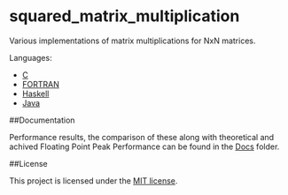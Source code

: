# squared_matrix_multiplication
Various implementations of matrix multiplications for NxN matrices.

Languages:
* [C](c/)
* [FORTRAN](fortran/)
* [Haskell](haskell/)
* [Java](java/)

##Documentation

Performance results, the comparison of these along with theoretical and achived Floating Point Peak Performance can be found in the [Docs](docs/) folder.

##License

This project is licensed under the [MIT license](LICENSE).

